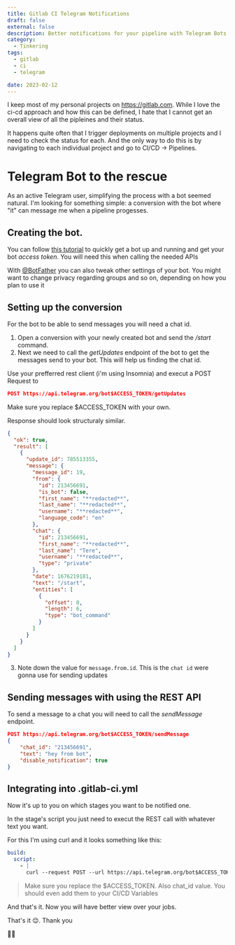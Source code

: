 ```yaml
---
title: Gitlab CI Telegram Notifications
draft: false
external: false
description: Better notifications for your pipeline with Telegram Bots
category:
  - Tinkering
tags:
  - gitlab
  - ci
  - telegram

date: 2023-02-12
---
```


I keep most of my personal projects on https://gitlab.com. While I love the ci-cd approach and how this can be defined, I hate that I cannot get an overall view of all the pipleines and their status.

It happens quite often that I trigger deployments on multiple projects and I need to check the status for each. And the only way to do this is by navigating to each individual project and go to CI/CD -> Pipelines.

# Telegram Bot to the rescue

As an active Telegram user, simplifying the process with a bot seemed natural. I'm looking for something simple: a conversion with the bot where "it"
can message me when a pipeline progesses.

## Creating the bot.

You can follow [this tutorial](https://learn.microsoft.com/en-us/azure/bot-service/bot-service-channel-connect-telegram?view=azure-bot-service-4.0#create-a-new-telegram-bot-with-botfather) to quickly get a bot up and running and get your bot _access token_. You will need this when calling the needed APIs

With [@BotFather](https://telegram.me/botfather) you can also tweak other settings of your bot. You might want to change privacy regarding groups and so on, depending on how you plan to use it

## Setting up the conversion

For the bot to be able to send messages you will need a chat id.

1. Open a conversion with your newly created bot and send the _/start_ command.
2. Next we need to call the _getUpdates_ endpoint of the bot to get the messages send to your bot. This will help us finding the chat id.

Use your prefferred rest client (i'm using Insomnia) and execut a POST Request to

```json
POST https://api.telegram.org/bot$ACCESS_TOKEN/getUpdates
```

Make sure you replace $ACCESS_TOKEN with your own.

Response should look structuraly similar.

```json
{
  "ok": true,
  "result": [
    {
      "update_id": 785513355,
      "message": {
        "message_id": 19,
        "from": {
          "id": 213456691,
          "is_bot": false,
          "first_name": "**redacted**",
          "last_name": "**redacted**",
          "username": "**redacted**",
          "language_code": "en"
        },
        "chat": {
          "id": 213456691,
          "first_name": "**redacted**",
          "last_name": "Tere",
          "username": "**redacted**",
          "type": "private"
        },
        "date": 1676219181,
        "text": "/start",
        "entities": [
          {
            "offset": 0,
            "length": 6,
            "type": "bot_command"
          }
        ]
      }
    }
  ]
}
```

3. Note down the value for `message.from.id`. This is the `chat id` were gonna use for sending updates

## Sending messages with using the REST API

To send a message to a chat you will need to call the _sendMessage_ endpoint.

```json
POST https://api.telegram.org/bot$ACCESS_TOKEN/sendMessage
{
	"chat_id": "213456691",
	"text": "hey from bot",
	"disable_notification": true
}
```

## Integrating into .gitlab-ci.yml

Now it's up to you on which stages you want to be notified one.

In the stage's script you just need to execut the REST call with whatever text you want.

For this I'm using curl and it looks something like this:

```yaml
build:
  script:
    - |
      curl --request POST --url https://api.telegram.org/bot$ACCESS_TOKEN/sendMessage --header 'Content-Type: application/json' --data '{"chat_id": "213456691","text": "'"Building  [${CI_PROJECT_NAME}] for environment: [${TARGET}] from branch: [${CI_COMMIT_BRANCH}] 🚀"'","disable_notification": true}'
```

> Make sure you replace the $ACCESS_TOKEN. Also chat_id value. You should even add them to your CI/CD Variables

And that's it. Now you will have better view over your jobs.

That's it 😌. Thank you

🙏🏼
